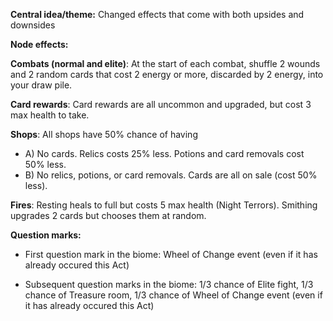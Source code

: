 **Central idea/theme:** Changed effects that come with both upsides and downsides

**Node effects:**

  **Combats (normal and elite)**: At the start of each combat, shuffle 2 wounds and 2 random cards that cost 2 energy or more, discarded by 2 energy, into your draw pile.
 
**Card rewards**: Card rewards are all uncommon and upgraded, but cost 3 max health to take.

**Shops**: All shops have 50% chance of having 
  - A) No cards. Relics costs 25% less. Potions and card removals cost 50% less.
  - B) No relics, potions, or card removals. Cards are all on sale (cost 50% less). 

**Fires**: Resting heals to full but costs 5 max health (Night Terrors). Smithing upgrades 2 cards but chooses them at random.

**Question marks:**

  - First question mark in the biome: Wheel of Change event (even if it has already occured this Act)

- Subsequent question marks in the biome: 1/3 chance of Elite fight, 1/3 chance of Treasure room, 1/3 chance of Wheel of Change event (even if it has already occured this Act)
